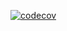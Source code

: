 [![codecov](https://codecov.io/gh/TimeInn/Uncrash-Agent-Go/branch/dev/graph/badge.svg?token=N0H0RU1IZ9)](https://codecov.io/gh/TimeInn/Uncrash-Agent-Go)
